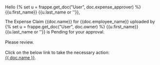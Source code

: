 <p>Hello {% set u = frappe.get_doc("User", doc.expense_approver) %} {{u.first_name}} {{u.last_name or ''}}, <br></p>

<p>The Expense Claim {{doc.name}} for {{doc.employee_name}} uploaded by {% set u = frappe.get_doc("User", doc.owner) %} {{u.first_name}} {{u.last_name or ''}}  is Pending for your approval.<br><br>
Please review.<br><br>
Click on the below link to take the necessary action:<br>
<a href="{{ frappe.utils.get_url_to_form('Expense Claim', doc.name) }}">{{ doc.name }}</a>.<br></p></p>
